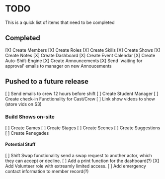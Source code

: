 TODO
====

This is a quick list of items that need to be completed

Completed
---------

  [X] Create Members
  [X] Create Roles
  [X] Create Skills
  [X] Create Shows
  [X] Create Notes
  [X] Create Dashboard
  [X] Create Event Calendar
  [X] Create Auto-Shift-Engine
  [X] Create Announcements
  [X] Send 'waiting for approval' emails to manager on new Annoucements

Pushed to a future release
--------------------------

 [ ] Send emails to crew 12 hours before shift
 [ ] Create Student Manager
 [ ] Create check-in Functionality for Cast/Crew
 [ ] Link show videos to show (store vids on S3)

### Build Shows on-site
 [ ] Create Games
 [ ] Create Stages
 [ ] Create Scenes
 [ ] Create Suggestions
 [ ] Create Renegades

#### Potential Stuff

 [ ] Shift Swap functionality
     send a swap request to another actor, which they can accept or decline.
 [ ] Add a print function for the dashboard(?)
 [X] Add Volunteer role with extreamly limited access.
 [ ] Add emergency contact information to member record(?)

